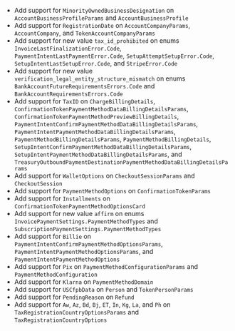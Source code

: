 * Add support for `MinorityOwnedBusinessDesignation` on `AccountBusinessProfileParams` and `AccountBusinessProfile`
* Add support for `RegistrationDate` on `AccountCompanyParams`, `AccountCompany`, and `TokenAccountCompanyParams`
* Add support for new value `tax_id_prohibited` on enums `InvoiceLastFinalizationError.Code`, `PaymentIntentLastPaymentError.Code`, `SetupAttemptSetupError.Code`, `SetupIntentLastSetupError.Code`, and `StripeError.Code`
* Add support for new value `verification_legal_entity_structure_mismatch` on enums `BankAccountFutureRequirementsErrors.Code` and `BankAccountRequirementsErrors.Code`
* Add support for `TaxID` on `ChargeBillingDetails`, `ConfirmationTokenPaymentMethodDataBillingDetailsParams`, `ConfirmationTokenPaymentMethodPreviewBillingDetails`, `PaymentIntentConfirmPaymentMethodDataBillingDetailsParams`, `PaymentIntentPaymentMethodDataBillingDetailsParams`, `PaymentMethodBillingDetailsParams`, `PaymentMethodBillingDetails`, `SetupIntentConfirmPaymentMethodDataBillingDetailsParams`, `SetupIntentPaymentMethodDataBillingDetailsParams`, and `TreasuryOutboundPaymentDestinationPaymentMethodDataBillingDetailsParams`
* Add support for `WalletOptions` on `CheckoutSessionParams` and `CheckoutSession`
* Add support for `PaymentMethodOptions` on `ConfirmationTokenParams`
* Add support for `Installments` on `ConfirmationTokenPaymentMethodOptionsCard`
* Add support for new value `affirm` on enums `InvoicePaymentSettings.PaymentMethodTypes` and `SubscriptionPaymentSettings.PaymentMethodTypes`
* Add support for `Billie` on `PaymentIntentConfirmPaymentMethodOptionsParams`, `PaymentIntentPaymentMethodOptionsParams`, and `PaymentIntentPaymentMethodOptions`
* Add support for `Pix` on `PaymentMethodConfigurationParams` and `PaymentMethodConfiguration`
* Add support for `Klarna` on `PaymentMethodDomain`
* Add support for `USCfpbData` on `Person` and `TokenPersonParams`
* Add support for `PendingReason` on `Refund`
* Add support for `Aw`, `Az`, `Bd`, `Bj`, `ET`, `In`, `Kg`, `La`, and `Ph` on `TaxRegistrationCountryOptionsParams` and `TaxRegistrationCountryOptions`